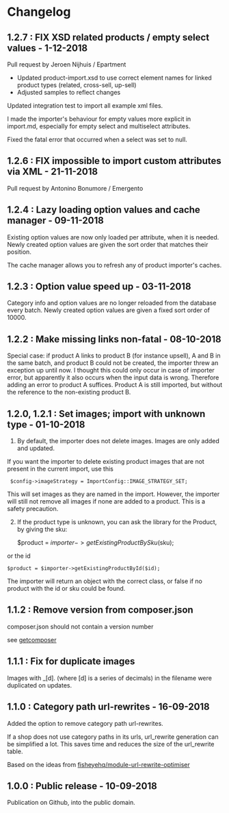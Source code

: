 # Changelog

## 1.2.7 : FIX XSD related products / empty select values - 1-12-2018

Pull request by Jeroen Nijhuis / Epartment

- Updated product-import.xsd to use correct element names for linked product types (related, cross-sell, up-sell)
- Adjusted samples to reflect changes

Updated integration test to import all example xml files.

I made the importer's behaviour for empty values more explicit in import.md, especially for empty select and multiselect attributes.

Fixed the fatal error that occurred when a select was set to null.

## 1.2.6 : FIX impossible to import custom attributes via XML - 21-11-2018

Pull request by Antonino Bonumore / Emergento

## 1.2.4 : Lazy loading option values and cache manager - 09-11-2018

Existing option values are now only loaded per attribute, when it is needed.
Newly created option values are given the sort order that matches their position.

The cache manager allows you to refresh any of product importer's caches.

## 1.2.3 : Option value speed up - 03-11-2018

Category info and option values are no longer reloaded from the database every batch.
Newly created option values are given a fixed sort order of 10000.

## 1.2.2 : Make missing links non-fatal - 08-10-2018

Special case: if product A links to product B (for instance upsell), A and B in the same batch, and product B could not be created, the importer threw an exception up until now. I thought this could only occur in case of importer error, but apparently it also occurs when the input data is wrong. Therefore adding an error to product A suffices. Product A is still imported, but without the reference to the non-existing product B.

## 1.2.0, 1.2.1 : Set images; import with unknown type - 01-10-2018

1) By default, the importer does not delete images. Images are only added and updated.

If you want the importer to delete existing product images that are not present in the current import, use this

     $config->imageStrategy = ImportConfig::IMAGE_STRATEGY_SET;
     
This will set images as they are named in the import. However, the importer will still not remove all images if none are added to a product. This is a safety precaution.

2) If the product type is unknown, you can ask the library for the Product, by giving the sku:

    $product = $importer->getExistingProductBySku($sku);

or the id

    $product = $importer->getExistingProductById($id);    
    
The importer will return an object with the correct class, or false if no product with the id or sku could be found.    

## 1.1.2 : Remove version from composer.json

composer.json should not contain a version number 

see [getcomposer](https://getcomposer.org/doc/04-schema.md#version)

## 1.1.1 : Fix for duplicate images

Images with _[d]. (where [d] is a series of decimals) in the filename were duplicated on updates.

## 1.1.0 : Category path url-rewrites - 16-09-2018

Added the option to remove category path url-rewrites.

If a shop does not use category paths in its urls, url_rewrite generation can be simplified a lot. This saves time and reduces the size of the url_rewrite table.

Based on the ideas from [fisheyehq/module-url-rewrite-optimiser](https://github.com/fisheyehq/module-url-rewrite-optimiser)

## 1.0.0 : Public release - 10-09-2018

Publication on Github, into the public domain.
